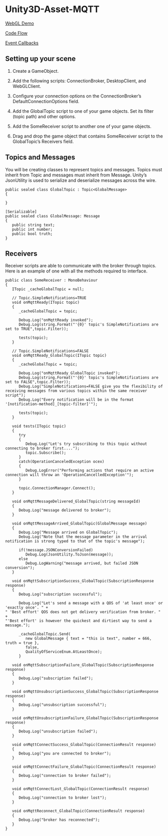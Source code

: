 # Unity3D-Asset-MQTT

[WebGL Demo](http://unity3dassets.com/r/wak/demos/mqtt/2/)  

[Code Flow](http://unity3dassets.com/wp-content/uploads/2018/08/wak_mqtt_flow_1.png)  

[Event Callbacks](http://unity3dassets.com/wp-content/uploads/2018/08/wak_mqtt_flow_2.png)  


## Setting up your scene

1. Create a GameObject.

2. Add the following scripts: ConnectionBroker, DesktopClient, and WebGLClient.

3. Configure your connection options on the ConnectionBroker’s DefaultConnectionOptions field.

4. Add the GlobalTopic script to one of your game objects.  Set its filter (topic path) and other options.

5. Add the SomeReceiver script to another one of your game objects.

6. Drag and drop the game object that contains SomeReceiver script to the GlobalTopic’s Receivers field.

## Topics and Messages

You will be creating classes to represent topics and messages.  Topics must inherit from Topic<TMessage> and messages must inherit from Message.  Unity’s JsonUtility is used to serialize and deserialize messages across the wire.

```
public sealed class GlobalTopic : Topic<GlobalMessage>
{

}

[Serializable]
public sealed class GlobalMessage: Message
{
   public string text;
   public int number;
   public bool truth;
}
```
  
## Receivers

Receiver scripts are able to communicate with the broker through topics.  Here is an example of one with all the methods required to interface.

```
public class SomeReceiver : MonoBehaviour
{
   ITopic _cacheGlobalTopic = null;

   // Topic.SimpleNotifications=TRUE
   void onMqttReady(ITopic topic)
   {
      _cacheGlobalTopic = topic;

      Debug.Log("onMqttReady invoked");
      Debug.Log(string.Format("'{0}' topic's SimpleNotifications are set to TRUE",topic.Filter));

      tests(topic);
   }

   // Topic.SimpleNotifications=FALSE
   void onMqttReady_GlobalTopic(ITopic topic)
   {
      _cacheGlobalTopic = topic;

      Debug.Log("onMqttReady_GlobalTopic invoked");
      Debug.Log(string.Format("'{0}' topic's SimpleNotifications are set to FALSE",topic.Filter));
      Debug.Log("SimpleNotifications=FALSE give you the flexibility of receiving messages from various topics within the same receiver script");
      Debug.Log("Every notification will be in the format '[notification-method]_[topic-filter]'");

      tests(topic);
   }

   void tests(ITopic topic)
   {
      try
      {
         Debug.Log("Let's try subscribing to this topic without connecting to broker first....");
         topic.Subscribe();
      }
      catch(OperationCanceledException ocex)
      {
         Debug.LogError("Performing actions that require an active connection will throw an 'OperationCancelledException'");
      }

      topic.ConnectionManager.Connect();
   }

   void onMqttMessageDelivered_GlobalTopic(string messageId)
   {
      Debug.Log("message delivered to broker");
   }

   void onMqttMessageArrived_GlobalTopic(GlobalMessage message)
   {
      Debug.Log("Message arrived on GlobalTopic");
      Debug.Log("Note that the message parameter in the arrival notification is strong typed to that of the topic's message");

      if(!message.JSONConversionFailed)
         Debug.Log(JsonUtility.ToJson(message));
      else
         Debug.LogWarning("message arrived, but failed JSON conversion");
   }

   void onMqttSubscriptionSuccess_GlobalTopic(SubscriptionResponse response)
   {
      Debug.Log("subscription successful");

      Debug.Log("Let's send a message with a QOS of 'at least once' or 'exactly once'. " +
" 'Best effort' QOS does not get delivery verification from broker. " +
"'Best effort' is however the quickest and dirtiest way to send a message.");

      _cacheGlobalTopic.Send(
         new GlobalMessage { text = "this is text", number = 666, truth = true },
         false,
         QualityOfServiceEnum.AtLeastOnce);
      }

   void onMqttSubscriptionFailure_GlobalTopic(SubscriptionResponse response)
   {
      Debug.Log("subscription failed");
   }

   void onMqttUnsubscriptionSuccess_GlobalTopic(SubscriptionResponse response)
   {
      Debug.Log("unsubscription successful");
   }

   void onMqttUnsubscriptionFailure_GlobalTopic(SubscriptionResponse response)
   {
      Debug.Log("unsubscription failed");
   }

   void onMqttConnectSuccess_GlobalTopic(ConnectionResult response)
   {
      Debug.Log("you are connected to broker");
   }

   void onMqttConnectFailure_GlobalTopic(ConnectionResult response)
   {
      Debug.Log("connection to broker failed");
   }

   void onMqttConnectLost_GlobalTopic(ConnectionResult response)
   {
      Debug.Log("connection to broker lost");
   }

   void onMqttReconnect_GlobalTopic(ConnectionResult response)
   {
      Debug.Log("broker has reconnected");
   }
}
```
